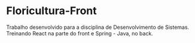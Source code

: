 # Floricultura-Front
Trabalho desenvolvido para a disciplina de Desenvolvimento de Sistemas. Treinando React na parte do front e Spring - Java, no back. 
